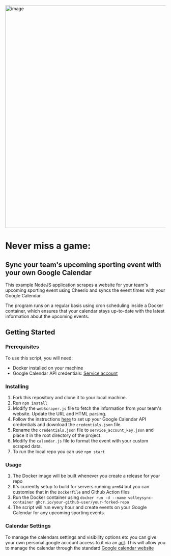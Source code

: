 
<img width="700" alt="image" src="https://user-images.githubusercontent.com/38173749/225908600-d06eb12a-8195-4c3a-8357-3ba7bfe9c5a9.png">


# Never miss a game:

## Sync your team's upcoming sporting event with your own Google Calendar

This example NodeJS application scrapes a website for your team's upcoming sporting event using Cheerio and syncs the event times with your Google Calendar. 

The program runs on a regular basis using cron scheduling inside a Docker container, which ensures that your calendar stays up-to-date with the latest information about the upcoming events.

## Getting Started

### Prerequisites

To use this script, you will need:

-   Docker installed on your machine
-   Google Calendar API credentials: [Service account](https://github.com/googleapis/google-api-nodejs-client#service-account-credentials) 

### Installing

1.  Fork this repository and clone it to your local machine.
2. Run `npm install`
3.  Modify the `webScraper.js` file to fetch the information from your team's website. Update the URL and HTML parsing.
4.  Follow the instructions [here](https://github.com/googleapis/google-api-nodejs-client#service-account-credentials)  to set up your Google Calendar API credentials and download the `credentials.json` file.
5.  Rename the `credentials.json` file to `service_account_key.json` and place it in the root directory of the project.
6.  Modify the `calendar.js` file to format the event with your custom scraped data.
7. To run the local repo you can use `npm start`

### Usage

1.  The Docker image will be built whenever you create a release for your repo
2. It's currently setup to build for servers running `arm64` but you can customise that in the `Dockerfile` and Github Action files
3.  Run the Docker container using `docker run -d --name volleysync-container ghcr.io/your-github-user/your-forked-repo`
4.  The script will run every hour and create events on your Google Calendar for any upcoming sporting events.

### Calendar Settings

To manage the calendars settings and visibility options etc you can give your own personal google account access to it via an [acl](https://developers.google.com/calendar/api/v3/reference/acl/insert). This will allow you to manage the calendar through the standard [Google calendar website](https://calendar.google.com/calendar/u/0/)
